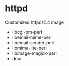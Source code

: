 # httpd
Customized httpd/2.4 image

  * libcgi-pm-perl
  * libemail-mime-perl
  * libemail-sender-perl
  * libmime-lite-perl
  * libimage-magick-perl
  * dma
